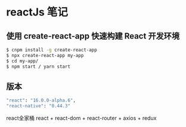 # reactJs 笔记

## 使用 create-react-app 快速构建 React 开发环境
```sh
$ cnpm install -g create-react-app
$ npx create-react-app my-app
$ cd my-app/
$ npm start / yarn start
```
## 版本
```sh
"react": "16.0.0-alpha.6",
"react-native": "0.44.3"
```
react全家桶
react + react-dom + react-router + axios + redux

